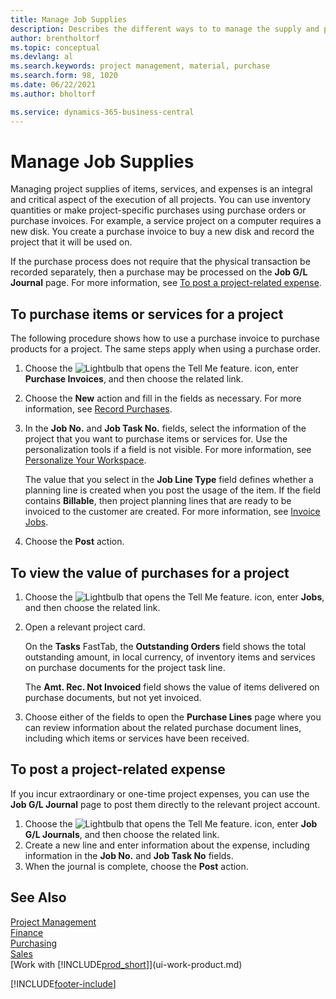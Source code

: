 ```yaml
---
title: Manage Job Supplies
description: Describes the different ways to to manage the supply and purchase of material and services for projects.
author: brentholtorf
ms.topic: conceptual
ms.devlang: al
ms.search.keywords: project management, material, purchase
ms.search.form: 98, 1020 
ms.date: 06/22/2021
ms.author: bholtorf

ms.service: dynamics-365-business-central
---
```

# Manage Job Supplies
Managing project supplies of items, services, and expenses is an integral and critical aspect of the execution of all projects. You can use inventory quantities or make project-specific purchases using purchase orders or purchase invoices. For example, a service project on a computer requires a new disk. You create a purchase invoice to buy a new disk and record the project that it will be used on.

If the purchase process does not require that the physical transaction be recorded separately, then a purchase may be processed on the **Job G/L Journal** page. For more information, see [To post a project-related expense](projects-how-manage-project-supplies.md#to-post-a-job-related-expense).

## To purchase items or services for a project
The following procedure shows how to use a purchase invoice to purchase products for a project. The same steps apply when using a purchase order.  

1. Choose the ![Lightbulb that opens the Tell Me feature.](media/ui-search/search_small.png "Tell me what you want to do") icon, enter **Purchase Invoices**, and then choose the related link.  
2. Choose the **New** action and fill in the fields as necessary. For more information, see [Record Purchases](purchasing-how-record-purchases.md).
3. In the **Job No.** and **Job Task No.** fields, select the information of the project that you want to purchase items or services for. Use the personalization tools if a field is not visible. For more information, see [Personalize Your Workspace](ui-personalization-user.md).

    The value that you select in the **Job Line Type** field defines whether a planning line is created when you post the usage of the item. If the field contains **Billable**, then project planning lines that are ready to be invoiced to the customer are created. For more information, see [Invoice Jobs](projects-how-invoice-jobs.md).
4. Choose the **Post** action.

## To view the value of purchases for a project
1. Choose the ![Lightbulb that opens the Tell Me feature.](media/ui-search/search_small.png "Tell me what you want to do") icon, enter **Jobs**, and then choose the related link.
2. Open a relevant project card.

    On the **Tasks** FastTab, the **Outstanding Orders** field shows the total outstanding amount, in local currency, of inventory items and services on purchase documents for the project task line.  

    The **Amt. Rec. Not Invoiced** field shows the value of items delivered on purchase documents, but not yet invoiced.  
3. Choose either of the fields to open the **Purchase Lines** page where you can review information about the related purchase document lines, including which items or services have been received.

## To post a project-related expense
If you incur extraordinary or one-time project expenses, you can use the **Job G/L Journal** page to post them directly to the relevant project account.

1. Choose the ![Lightbulb that opens the Tell Me feature.](media/ui-search/search_small.png "Tell me what you want to do") icon, enter **Job G/L Journals**, and then choose the related link.  
2. Create a new line and enter information about the expense, including information in the **Job No.** and **Job Task No** fields.  
3. When the journal is complete, choose the **Post** action.

## See Also
[Project Management](projects-manage-projects.md)  
[Finance](finance.md)  
[Purchasing](purchasing-manage-purchasing.md)         
[Sales](sales-manage-sales.md)      
[Work with [!INCLUDE[prod_short](includes/prod_short.md)]](ui-work-product.md)  


[!INCLUDE[footer-include](includes/footer-banner.md)]
